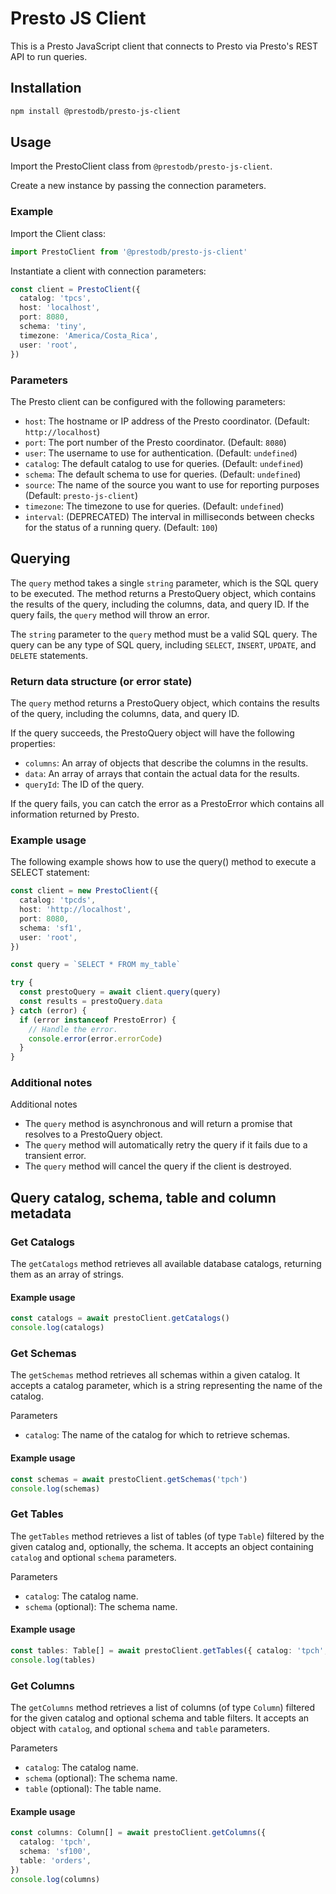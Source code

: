 # Presto JS Client

This is a Presto JavaScript client that connects to Presto via Presto's REST API to run queries.

## Installation

```sh
npm install @prestodb/presto-js-client
```

## Usage

Import the PrestoClient class from `@prestodb/presto-js-client`.

Create a new instance by passing the connection parameters.

### Example

Import the Client class:

```typescript
import PrestoClient from '@prestodb/presto-js-client'
```

Instantiate a client with connection parameters:

```typescript
const client = PrestoClient({
  catalog: 'tpcs',
  host: 'localhost',
  port: 8080,
  schema: 'tiny',
  timezone: 'America/Costa_Rica',
  user: 'root',
})
```

### Parameters

The Presto client can be configured with the following parameters:

- `host`: The hostname or IP address of the Presto coordinator. (Default: `http://localhost`)
- `port`: The port number of the Presto coordinator. (Default: `8080`)
- `user`: The username to use for authentication. (Default: `undefined`)
- `catalog`: The default catalog to use for queries. (Default: `undefined`)
- `schema`: The default schema to use for queries. (Default: `undefined`)
- `source`: The name of the source you want to use for reporting purposes (Default: `presto-js-client`)
- `timezone`: The timezone to use for queries. (Default: `undefined`)
- `interval`: (DEPRECATED) The interval in milliseconds between checks for the status of a running query. (Default: `100`)

## Querying

The `query` method takes a single `string` parameter, which is the SQL query to be executed. The method returns a PrestoQuery object, which contains the results of the query, including the columns, data, and query ID. If the query fails, the `query` method will throw an error.

The `string` parameter to the `query` method must be a valid SQL query. The query can be any type of SQL query, including `SELECT`, `INSERT`, `UPDATE`, and `DELETE` statements.

### Return data structure (or error state)

The `query` method returns a PrestoQuery object, which contains the results of the query, including the columns, data, and query ID.

If the query succeeds, the PrestoQuery object will have the following properties:

- `columns`: An array of objects that describe the columns in the results.
- `data`: An array of arrays that contain the actual data for the results.
- `queryId`: The ID of the query.

If the query fails, you can catch the error as a PrestoError which contains all information returned by Presto.

### Example usage

The following example shows how to use the query() method to execute a SELECT statement:

```typescript
const client = new PrestoClient({
  catalog: 'tpcds',
  host: 'http://localhost',
  port: 8080,
  schema: 'sf1',
  user: 'root',
})

const query = `SELECT * FROM my_table`

try {
  const prestoQuery = await client.query(query)
  const results = prestoQuery.data
} catch (error) {
  if (error instanceof PrestoError) {
    // Handle the error.
    console.error(error.errorCode)
  }
}
```

### Additional notes

Additional notes

- The `query` method is asynchronous and will return a promise that resolves to a PrestoQuery object.
- The `query` method will automatically retry the query if it fails due to a transient error.
- The `query` method will cancel the query if the client is destroyed.

## Query catalog, schema, table and column metadata

### Get Catalogs

The `getCatalogs` method retrieves all available database catalogs, returning them as an array of strings.

#### Example usage

```typescript
const catalogs = await prestoClient.getCatalogs()
console.log(catalogs)
```

### Get Schemas

The `getSchemas` method retrieves all schemas within a given catalog. It accepts a catalog parameter, which is a string representing the name of the catalog.

Parameters

- `catalog`: The name of the catalog for which to retrieve schemas.

#### Example usage

```typescript
const schemas = await prestoClient.getSchemas('tpch')
console.log(schemas)
```

### Get Tables

The `getTables` method retrieves a list of tables (of type `Table`) filtered by the given catalog and, optionally, the schema. It accepts an object containing `catalog` and optional `schema` parameters.

Parameters

- `catalog`: The catalog name.
- `schema` (optional): The schema name.

#### Example usage

```typescript
const tables: Table[] = await prestoClient.getTables({ catalog: 'tpch', schema: 'sf100' })
console.log(tables)
```

### Get Columns

The `getColumns` method retrieves a list of columns (of type `Column`) filtered for the given catalog and optional schema and table filters. It accepts an object with `catalog`, and optional `schema` and `table` parameters.

Parameters

- `catalog`: The catalog name.
- `schema` (optional): The schema name.
- `table` (optional): The table name.

#### Example usage

```typescript
const columns: Column[] = await prestoClient.getColumns({
  catalog: 'tpch',
  schema: 'sf100',
  table: 'orders',
})
console.log(columns)
```
